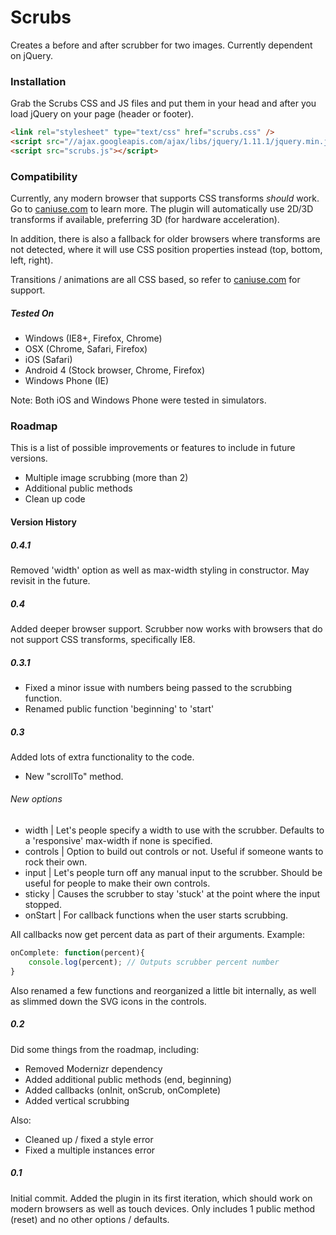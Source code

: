 Scrubs
======

Creates a before and after scrubber for two images. Currently dependent on jQuery.


### Installation ###

Grab the Scrubs CSS and JS files and put them in your head and after you load jQuery on your page (header or footer).

```HTML
<link rel="stylesheet" type="text/css" href="scrubs.css" />
<script src="//ajax.googleapis.com/ajax/libs/jquery/1.11.1/jquery.min.js"></script>
<script src="scrubs.js"></script>
```

### Compatibility ###

Currently, any modern browser that supports CSS transforms *should* work. Go to [caniuse.com](http://caniuse.com/#feat=transforms2d) to learn more. The plugin will automatically use 2D/3D transforms if available, preferring 3D (for hardware acceleration).

In addition, there is also a fallback for older browsers where transforms are not detected, where it will use CSS position properties instead (top, bottom, left, right). 

Transitions / animations are all CSS based, so refer to [caniuse.com](http://caniuse.com/#feat=css-transitions) for support.

##### Tested On #####

- Windows (IE8+, Firefox, Chrome)
- OSX (Chrome, Safari, Firefox)
- iOS (Safari)
- Android 4 (Stock browser, Chrome, Firefox)
- Windows Phone (IE)

Note: Both iOS and Windows Phone were tested in simulators.

### Roadmap ###
This is a list of possible improvements or features to include in future versions.
- Multiple image scrubbing (more than 2)
- Additional public methods
- Clean up code


#### Version History ####

##### 0.4.1 #####

Removed 'width' option as well as max-width styling in constructor. May revisit in the future.

##### 0.4 #####

Added deeper browser support. Scrubber now works with browsers that do not support CSS transforms, specifically IE8.

##### 0.3.1 #####

- Fixed a minor issue with numbers being passed to the scrubbing function.
- Renamed public function 'beginning' to 'start'

##### 0.3 #####

Added lots of extra functionality to the code.
- New "scrollTo" method.

###### New options ######
- width | Let's people specify a width to use with the scrubber. Defaults to a 'responsive' max-width if none is specified.
- controls | Option to build out controls or not. Useful if someone wants to rock their own.
- input | Let's people turn off any manual input to the scrubber. Should be useful for people to make their own controls.
- sticky | Causes the scrubber to stay 'stuck' at the point where the input stopped.
- onStart | For callback functions when the user starts scrubbing.

All callbacks now get percent data as part of their arguments. Example:
```JAVASCRIPT
onComplete: function(percent){
	console.log(percent); // Outputs scrubber percent number	
}
```

Also renamed a few functions and reorganized a little bit internally, as well as slimmed down the SVG icons in the controls. 


##### 0.2 #####

Did some things from the roadmap, including:
- Removed Modernizr dependency
- Added additional public methods (end, beginning)
- Added callbacks (onInit, onScrub, onComplete)
- Added vertical scrubbing

Also:
- Cleaned up / fixed a style error
- Fixed a multiple instances error

##### 0.1 #####

Initial commit. Added the plugin in its first iteration, which should work on modern browsers as well as touch devices. Only includes 1 public method (reset) and no other options / defaults. 


